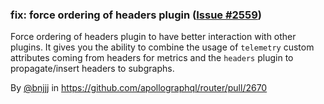 ### fix: force ordering of headers plugin ([Issue #2559](https://github.com/apollographql/router/issues/2559))

Force ordering of headers plugin to have better interaction with other plugins.
It gives you the ability to combine the usage of `telemetry` custom attributes coming from headers for metrics and the `headers` plugin to propagate/insert headers to subgraphs.

By [@bnjjj](https://github.com/bnjjj) in https://github.com/apollographql/router/pull/2670
